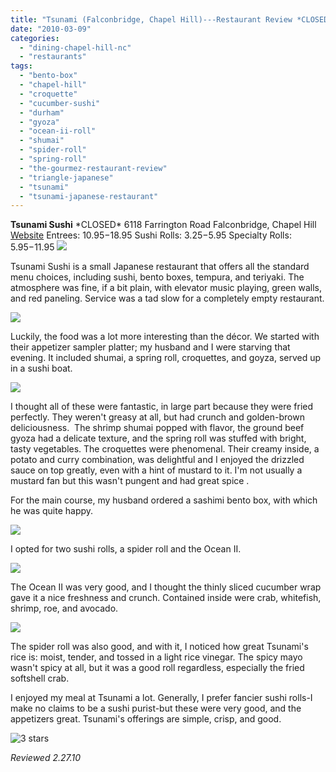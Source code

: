 ```yaml
---
title: "Tsunami (Falconbridge, Chapel Hill)---Restaurant Review *CLOSED*"
date: "2010-03-09"
categories: 
  - "dining-chapel-hill-nc"
  - "restaurants"
tags: 
  - "bento-box"
  - "chapel-hill"
  - "croquette"
  - "cucumber-sushi"
  - "durham"
  - "gyoza"
  - "ocean-ii-roll"
  - "shumai"
  - "spider-roll"
  - "spring-roll"
  - "the-gourmez-restaurant-review"
  - "triangle-japanese"
  - "tsunami"
  - "tsunami-japanese-restaurant"
---
```


**Tsunami Sushi** \*CLOSED\* 6118 Farrington Road Falconbridge, Chapel Hill [Website](http://www.tsunami-sushi.com) Entrees: $10.95­-$18.95 Sushi Rolls: $3.25-$5.95 Specialty Rolls: $5.95-$11.95 ![](http://www.thegourmez.com/gourmez/photos/tsunami6.jpg)

Tsunami Sushi is a small Japanese restaurant that offers all the standard menu choices, including sushi, bento boxes, tempura, and teriyaki. The atmosphere was fine, if a bit plain, with elevator music playing, green walls, and red paneling. Service was a tad slow for a completely empty restaurant.

![](http://www.thegourmez.com/gourmez/photos/tsunami5.jpg)

Luckily, the food was a lot more interesting than the décor. We started with their appetizer sampler platter; my husband and I were starving that evening. It included shumai, a spring roll, croquettes, and goyza, served up in a sushi boat.

![](http://www.thegourmez.com/gourmez/photos/tsunami4.jpg)

I thought all of these were fantastic, in large part because they were fried perfectly. They weren't greasy at all, but had crunch and golden-brown deliciousness.  The shrimp shumai popped with flavor, the ground beef gyoza had a delicate texture, and the spring roll was stuffed with bright, tasty vegetables. The croquettes were phenomenal. Their creamy inside, a potato and curry combination, was delightful and I enjoyed the drizzled sauce on top greatly, even with a hint of mustard to it. I'm not usually a mustard fan but this wasn't pungent and had great spice .

For the main course, my husband ordered a sashimi bento box, with which he was quite happy.

![](http://www.thegourmez.com/gourmez/photos/tsunami3.jpg)

I opted for two sushi rolls, a spider roll and the Ocean II.

![](http://www.thegourmez.com/gourmez/photos/tsunami1.jpg)

The Ocean II was very good, and I thought the thinly sliced cucumber wrap gave it a nice freshness and crunch. Contained inside were crab, whitefish, shrimp, roe, and avocado.

![](http://www.thegourmez.com/gourmez/photos/tsunami2.jpg)

The spider roll was also good, and with it, I noticed how great Tsunami's rice is: moist, tender, and tossed in a light rice vinegar. The spicy mayo wasn't spicy at all, but it was a good roll regardless, especially the fried softshell crab.

I enjoyed my meal at Tsunami a lot. Generally, I prefer fancier sushi rolls-I make no claims to be a sushi purist-but these were very good, and the appetizers great. Tsunami's offerings are simple, crisp, and good.

![3 stars](http://s3.amazonaws.com/thegourmez-wpmedia/2009/02/rating_avocado1.gif "rating_avocado1")

_Reviewed 2.27.10_
